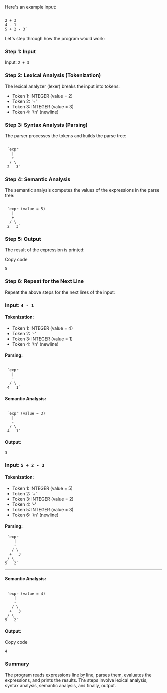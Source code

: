 
Here's an example input:

```

2 + 3
4 - 1
5 + 2 - 3` 
```  

Let's step through how the program would work:

### Step 1: Input

Input: `2 + 3`

### Step 2: Lexical Analysis (Tokenization)

The lexical analyzer (lexer) breaks the input into tokens:

-   Token 1: INTEGER (value = 2)
-   Token 2: '+'
-   Token 3: INTEGER (value = 3)
-   Token 4: '\n' (newline)

### Step 3: Syntax Analysis (Parsing)

The parser processes the tokens and builds the parse tree:

```

 `expr
   |
   +
  / \
 2   3` 
```

### Step 4: Semantic Analysis

The semantic analysis computes the values of the expressions in the parse tree:

```

 `expr (value = 5)
   |
   +
  / \
 2   3` 
```

### Step 5: Output

The result of the expression is printed:

Copy code
```
5 
```
### Step 6: Repeat for the Next Line

Repeat the above steps for the next lines of the input:

### Input: `4 - 1`

#### Tokenization:

-   Token 1: INTEGER (value = 4)
-   Token 2: '-'
-   Token 3: INTEGER (value = 1)
-   Token 4: '\n' (newline)

#### Parsing:

```

 `expr
   |
   -
  / \
 4   1` 
```
#### Semantic Analysis:

```

 `expr (value = 3)
   |
   -
  / \
 4   1` 
```

#### Output:
```
3 
```
### Input: `5 + 2 - 3`

#### Tokenization:

-   Token 1: INTEGER (value = 5)
-   Token 2: '+'
-   Token 3: INTEGER (value = 2)
-   Token 4: '-'
-   Token 5: INTEGER (value = 3)
-   Token 6: '\n' (newline)

#### Parsing:
```
 `expr
    |
    -
   / \
  +   3
 / \
5   2` 
```

---
#### Semantic Analysis:

```

 `expr (value = 4)
    |
    -
   / \
  +   3
 / \
5   2` 
```
#### Output:

Copy code

`4` 

### Summary

The program reads expressions line by line, parses them, evaluates the expressions, and prints the results. The steps involve lexical analysis, syntax analysis, semantic analysis, and finally, output.